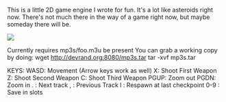 This is a little 2D game engine I wrote for fun. It's a lot like
asteroids right now. There's not much there in the way of a game right
now, but maybe someday there will be.

![](http://nullprogram.com/img/hypernova/hypernova.png)

Currently requires mp3s/foo.m3u be present
You can grab a working copy by doing:
   wget http://devrand.org:8080/mp3s.tar
   tar -xvf mp3s.tar

KEYS:
  WASD: Movement (Arrow keys work as well)
  X:    Shoot First Weapon
  Z:    Shoot Second Weapon
  C:    Shoot Third Weapon
  PGUP: Zoom out
  PGDN: Zoom in
  .   : Next track
  ,   : Previous Track
  l   : Respawn at last checkpoint
  0-9 : Save in slots

